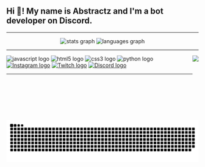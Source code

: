 <h2 align="left">Hi 👋! My name is Abstractz and I'm a bot developer on Discord.</h2>

---

<div align="center">
  <img src="https://github-readme-stats.vercel.app/api?username=Exodo0&show_icons=true&include_all_commits=true&count_private=true&theme=dracula" height="150" alt="stats graph"/>
  <img src="https://github-readme-stats.vercel.app/api/top-langs/?username=Exodo0&layout=compact&card_width=320&langs_count=5&theme=dracula" height="150" alt="languages graph"/>
</div>

---

<img align="right" height="170" src="https://cutewallpaper.org/21/anime-night-sky-gif/Night-Gif-Anime.gif" />

<div align="left">
  <img src="https://cdn.jsdelivr.net/gh/devicons/devicon/icons/javascript/javascript-original.svg" height="30" width="42" alt="javascript logo"  />
  <img src="https://cdn.jsdelivr.net/gh/devicons/devicon/icons/html5/html5-original.svg" height="30" width="42" alt="html5 logo"  />
  <img src="https://cdn.jsdelivr.net/gh/devicons/devicon/icons/css3/css3-original.svg" height="30" width="42" alt="css3 logo"  />
  <img src="https://cdn.jsdelivr.net/gh/devicons/devicon/icons/python/python-original.svg" height="30" width="42" alt="python logo"  />
  <br>
</div>


<div align="left">
  <a href="https://www.instagram.com/0adexus0/"><img src="https://img.shields.io/static/v1?message=Instagram&logo=instagram&label=&color=E4405F&logoColor=white&labelColor=&style=for-the-badge" height="35" alt="Instagram logo"/></a>
  <a href="https://www.twitch.tv/0Abstractz"><img src="https://img.shields.io/static/v1?message=Twitch&logo=twitch&label=&color=9146FF&logoColor=white&labelColor=&style=for-the-badge" height="35" alt="Twitch logo"/></a>
  <a href="https://discord.gg/FjKuZX7VzC"><img src="https://img.shields.io/static/v1?message=Discord&logo=discord&label=&color=7289DA&logoColor=white&labelColor=&style=for-the-badge" height="35" alt="Discord logo"/></a>
</div>

---

<br/>

<img src="https://raw.githubusercontent.com/Platane/snk/output/github-contribution-grid-snake.svg" alt="Snake animation"/>
